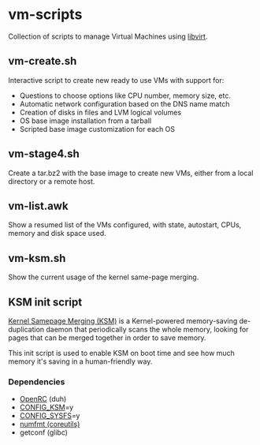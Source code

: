 # vm-scripts

Collection of scripts to manage Virtual Machines using [libvirt](https://libvirt.org/).

## vm-create.sh

Interactive script to create new ready to use VMs with support for:
  * Questions to choose options like CPU number, memory size, etc.
  * Automatic network configuration based on the DNS name match
  * Creation of disks in files and LVM logical volumes
  * OS base image installation from a tarball
  * Scripted base image customization for each OS

## vm-stage4.sh

Create a tar.bz2 with the base image to create new VMs, either from a local directory or a remote host.

## vm-list.awk

Show a resumed list of the VMs configured, with state, autostart, CPUs, memory and disk space used.

## vm-ksm.sh

Show the current usage of the kernel same-page merging.

## KSM init script

[Kernel Samepage Merging (KSM)](https://www.kernel.org/doc/Documentation/vm/ksm.txt) is a Kernel-powered memory-saving de-duplication
daemon that periodically scans the whole memory, looking for pages that can be
merged together in order to save memory.

This init script is used to enable KSM on boot time and see how much memory it's
saving in a human-friendly way.

### Dependencies

* [OpenRC](https://github.com/OpenRC/openrc) (duh)
* [CONFIG_KSM](https://www.kernel.org/doc/Documentation/vm/ksm.txt)=y
* [CONFIG_SYSFS](https://www.kernel.org/doc/Documentation/filesystems/sysfs.txt)=y
* [numfmt (coreutils)](https://www.gnu.org/software/coreutils/manual/html_node/numfmt-invocation.html)
* getconf (glibc)
